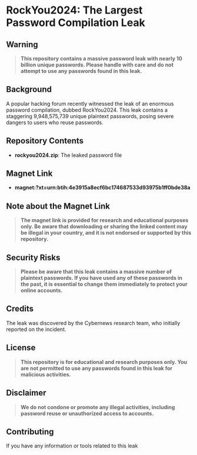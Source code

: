 # RockYou2024: The Largest Password Compilation Leak

## Warning

> **This repository contains a massive password leak with nearly 10 billion unique passwords. Please handle with care and do not attempt to use any passwords found in this leak.**

## Background

A popular hacking forum recently witnessed the leak of an enormous password compilation, dubbed RockYou2024. This leak contains a staggering 9,948,575,739 unique plaintext passwords, posing severe dangers to users who reuse passwords.

## Repository Contents

* **rockyou2024.zip**: The leaked password file

## Magnet Link

* **magnet:?xt=urn:btih:4e3915a8ecf6bc174687533d93975b1ff0bde38a**

## Note about the Magnet Link

> **The magnet link is provided for research and educational purposes only. Be aware that downloading or sharing the linked content may be illegal in your country, and it is not endorsed or supported by this repository.**

## Security Risks

> **Please be aware that this leak contains a massive number of plaintext passwords. If you have used any of these passwords in the past, it is essential to change them immediately to protect your online accounts.**

## Credits

The leak was discovered by the Cybernews research team, who initially reported on the incident.

## License

> **This repository is for educational and research purposes only. You are not permitted to use any passwords found in this leak for malicious activities.**

## Disclaimer

> **We do not condone or promote any illegal activities, including password reuse or unauthorized access to accounts.**

## Contributing

If you have any information or tools related to this leak
